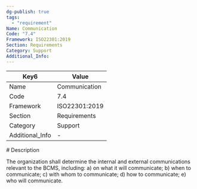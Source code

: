 ```yaml
---
dg-publish: true
tags:
  - "requirement"
Name: Communication
Code: "7.4"
Framework: ISO22301:2019
Section: Requirements
Category: Support
Additional_Info: 
---
```


<div><table class="dataview table-view-table"><thead class="table-view-thead"><tr class="table-view-tr-header"><th class="table-view-th"><span>Key</span><span class="dataview small-text">6</span></th><th class="table-view-th"><span>Value</span></th></tr></thead><tbody class="table-view-tbody"><tr><td><span>Name</span></td><td><span>Communication</span></td></tr><tr><td><span>Code</span></td><td><span>7.4</span></td></tr><tr><td><span>Framework</span></td><td><span>ISO22301:2019</span></td></tr><tr><td><span>Section</span></td><td><span>Requirements</span></td></tr><tr><td><span>Category</span></td><td><span>Support</span></td></tr><tr><td><span>Additional_Info</span></td><td><span>-</span></td></tr></tbody></table></div>
# Description

The organization shall determine the internal and external communications relevant to the BCMS, including: a) on what it will communicate; b) when to communicate; c) with whom to communicate; d) how to communicate; e) who will communicate. 
